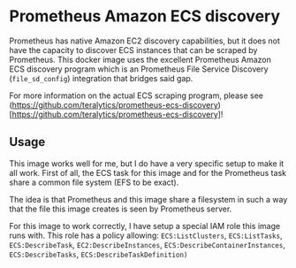 # Prometheus Amazon ECS discovery

Prometheus has native Amazon EC2 discovery capabilities, but it does
not have the capacity to discover ECS instances that can be scraped
by Prometheus. This docker image uses the excellent Prometheus Amazon ECS 
discovery program which is an Prometheus File Service Discovery
(`file_sd_config`) integration that bridges said gap.

For more information on the actual ECS scraping program, please see 
(https://github.com/teralytics/prometheus-ecs-discovery)[https://github.com/teralytics/prometheus-ecs-discovery]!

## Usage

This image works well for me, but I do have a very specific setup to make
it all work. First of all, the ECS task for this image and for the Prometheus
task share a common file system (EFS to be exact). 

The idea is that Prometheus and this image share a filesystem in such a way
that the file this image creates is seen by Prometheus server.

For this image to work correctly, I have setup a special IAM role this image
runs with. This role has a policy allowing: ```ECS:ListClusters```, 
```ECS:ListTasks```, ```ECS:DescribeTask```, ```EC2:DescribeInstances```, 
```ECS:DescribeContainerInstances```, ```ECS:DescribeTasks```, 
```ECS:DescribeTaskDefinition)```
